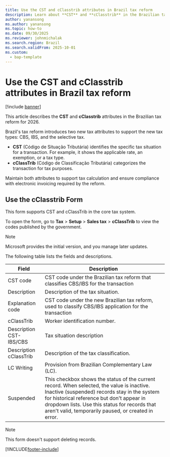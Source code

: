 ```yaml
---
title: Use the CST and cClasstrib attributes in Brazil tax reform
description: Learn about **CST** and **cClasstrib** in the Brazilian tax reform for 2026
author: yanansong
ms.author: yanansong
ms.topic: how-to
ms.date: 09/30/2025
ms.reviewer: johnmichalak
ms.search.region: Brazil
ms.search.validFrom: 2025-10-01
ms.custom: 
  - bap-template
---
```


# Use the CST and cClasstrib attributes in Brazil tax reform

[!include [banner](../../includes/banner.md)]

This article describes the **CST** and **cClasstrib** attributes in the Brazilian tax reform for 2026.

Brazil's tax reform introduces two new tax attributes to support the new tax types: CBS, IBS, and the selective tax.

- **CST** (Código de Situação Tributária) identifies the specific tax situation for a transaction. For example, it shows the applicable rate, an exemption, or a tax type.
- **cClassTrib** (Código de Classificação Tributária) categorizes the transaction for tax purposes.

Maintain both attributes to support tax calculation and ensure compliance with electronic invoicing required by the reform.

## Use the **cClasstrib** Form

This form supports CST and cClassTrib in the core tax system.

To open the form, go to **Tax** \> **Setup** \> **Sales tax** \> **cClassTrib** to view the codes published by the government.

> [!NOTE]
> Microsoft provides the initial version, and you manage later updates.

The following table lists the fields and descriptions.

| Field                                                                   | Description                                                                                                                                                                                                      |
|-------------------------------------------------------------------------|-------------------------------------------------------------------------------------------------------------------------------------------------------------------------------------------------------------------|
| CST code                                                                | CST code under the Brazilian tax reform that classifies CBS/IBS for the transaction                                                                          |
| Description                                                             | Description of the tax situation.                                                                                                                                  |
| Explanation code                                                        | CST code under the new Brazilian tax reform, used to classify CBS/IBS application for the transaction                                                                                                            |
| cClassTrib                                                              | Worker identification number.                                                                                                                                                                                 |
| Description CST-IBS/CBS                                                 | Tax situation description 
| Description cClassTrib                                                  | Description of the tax classification. 
| LC Writing                                                              | Provision from Brazilian Complementary Law (LC).
| Suspended                                                              | This checkbox shows the status of the current record. When selected, the value is inactive. Inactive (suspended) records stay in the system for historical reference but don't appear in dropdown lists. Use this status for records that aren't valid, temporarily paused, or created in error.

> [!NOTE]
> This form doesn't support deleting records.

[!INCLUDE[footer-include](../../../includes/footer-banner.md)]
